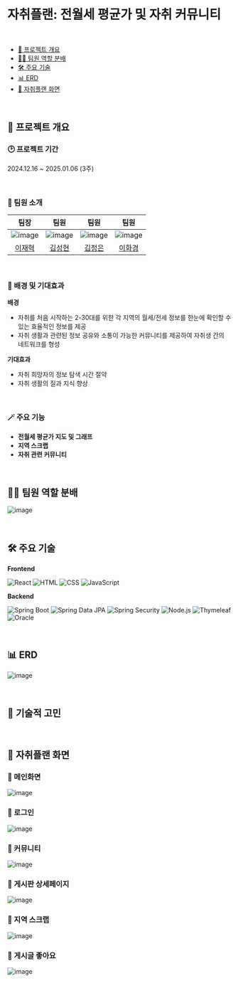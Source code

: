 # 자취플랜: 전월세 평균가 및 자취 커뮤니티

</br>

- [📘 프로젝트 개요](#📘-프로젝트-개요)
- [🧑‍💻 팀원 역할 분배](#🧑‍💻-팀원-역할-분배)
- [🛠️ 주요 기술](#️🛠️-주요-기술)
- [📊 ERD](#📊-erd)
- [🎵 자취플랜 화면](#🎵-자취플랜-화면)

</br>

## 📘 프로젝트 개요

### 🕑 프로젝트 기간
2024.12.16 ~ 2025.01.06 (3주)

</br>

### 💁 팀원 소개
|팀장|팀원|팀원|팀원|
|:---:|:---:|:---:|:---:|
|![image](https://github.com/Jaehyuk-Lee.png)|![image](https://github.com/seonghyuning.png)|![image](https://github.com/jjoool.png)|![image](https://github.com/hwakyung99.png)|
|[이재혁](https://github.com/Jaehyuk-Lee)|[김성현](https://github.com/seonghyuning)|[김정은](https://github.com/jjoool)|[이화경](https://github.com/hwakyung99)


</br>

### 🏅 배경 및 기대효과
**배경**
- 자취를 처음 시작하는 2-30대를 위한 각 지역의 월세/전세 정보를 한눈에 확인할 수 있는 효율적인 정보를 제공</br>
- 자취 생활과 관련된 정보 공유와 소통이 가능한 커뮤니티를 제공하여 자취생 간의 네트워크를 형성

**기대효과**
- 자취 희망자의 정보 탐색 시간 절약
- 자취 생활의 질과 지식 향상

</br>

### 🪄 주요 기능
- **전월세 평균가 지도 및 그래프**
- **지역 스크랩**
- **자취 관련 커뮤니티**

</br>

## 🧑‍💻 팀원 역할 분배
![image](<readme_assets/팀원 역할.png>)

</br>

## 🛠️ 주요 기술
**Frontend**

![React](https://img.shields.io/badge/React-61DAFB?style=flat&logo=react&logoColor=black)
![HTML](https://img.shields.io/badge/HTML5-E34F26?style=flat&logo=html5&logoColor=white)
![CSS](https://img.shields.io/badge/CSS3-1572B6?style=flat&logo=css3&logoColor=white)
![JavaScript](https://img.shields.io/badge/JavaScript-F7DF1E?style=flat&logo=javascript&logoColor=black)

**Backend**

![Spring Boot](https://img.shields.io/badge/Spring%20Boot-6DB33F?style=flat&logo=spring-boot&logoColor=white)
![Spring Data JPA](https://img.shields.io/badge/Spring_Data_JPA-6DB33F?style=flat)
![Spring Security](https://img.shields.io/badge/springsecurity-6DB33F?style=flat&logo=spring&logoColor=white)
![Node.js](https://img.shields.io/badge/Node.js-5FA04E?style=flat&logo=node.js&logoColor=white)
![Thymeleaf](https://img.shields.io/badge/Thymeleaf-005F0F?style=flat)
![Oracle](https://img.shields.io/badge/Oracle-red?style=flat&logo=oracle)

</br>

## 📊 ERD

![image](readme_assets/ERD.png)

</br>

## 🔎 기술적 고민
</br>

## 🎵 자취플랜 화면
### 📍 메인화면
![image](<readme_assets/메인화면.png>)
</br>

### 📍 로그인
![image](<readme_assets/로그인.png>)
</br>

### 📍 커뮤니티
![image](<readme_assets/커뮤니티.png>)
</br>

### 📍 게시판 상세페이지
![image](<readme_assets/게시판 상세페이지.png>)
</br>

### 📍 지역 스크랩
![image](<readme_assets/스크랩.png>)
</br>

### 📍 게시글 좋아요
![image](<readme_assets/좋아요.png>)
</br>
